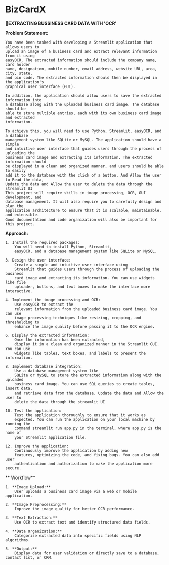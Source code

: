 # BizCardX
**📇EXTRACTING BUSSINESS CARD DATA WITH 'OCR'**

**Problem Statement:**

    You have been tasked with developing a Streamlit application that allows users to
    upload an image of a business card and extract relevant information from it using
    easyOCR. The extracted information should include the company name, card holder
    name, designation, mobile number, email address, website URL, area, city, state,
    and pin code. The extracted information should then be displayed in the application's
    graphical user interface (GUI).

    In addition, the application should allow users to save the extracted information into
    a database along with the uploaded business card image. The database should be
    able to store multiple entries, each with its own business card image and extracted
    information.
    
    To achieve this, you will need to use Python, Streamlit, easyOCR, and a database
    management system like SQLite or MySQL. The application should have a simple
    and intuitive user interface that guides users through the process of uploading the
    business card image and extracting its information. The extracted information should
    be displayed in a clean and organized manner, and users should be able to easily
    add it to the database with the click of a button. And Allow the user to Read the data,
    Update the data and Allow the user to delete the data through the streamlit UI
    This project will require skills in image processing, OCR, GUI development, and
    database management. It will also require you to carefully design and plan the
    application architecture to ensure that it is scalable, maintainable, and extensible.
    Good documentation and code organization will also be important for this project.

**Approach:**

    1. Install the required packages: 
        You will need to install Python, Streamlit,
        easyOCR, and a database management system like SQLite or MySQL.
    
    3. Design the user interface:
        Create a simple and intuitive user interface using
        Streamlit that guides users through the process of uploading the business
        card image and extracting its information. You can use widgets like file
        uploader, buttons, and text boxes to make the interface more interactive.
    
    4. Implement the image processing and OCR: 
        Use easyOCR to extract the
        relevant information from the uploaded business card image. You can use
        image processing techniques like resizing, cropping, and thresholding to
        enhance the image quality before passing it to the OCR engine.
    
    6. Display the extracted information:
        Once the information has been extracted,
        display it in a clean and organized manner in the Streamlit GUI. You can use
        widgets like tables, text boxes, and labels to present the information.
    
    8. Implement database integration: 
        Use a database management system like
        SQLite or MySQL to store the extracted information along with the uploaded
        business card image. You can use SQL queries to create tables, insert data,
        and retrieve data from the database, Update the data and Allow the user to
        delete the data through the streamlit UI
    
    10. Test the application: 
        Test the application thoroughly to ensure that it works as
        expected. You can run the application on your local machine by running the
        command streamlit run app.py in the terminal, where app.py is the name of
        your Streamlit application file.
    
    12. Improve the application:
        Continuously improve the application by adding new
        features, optimizing the code, and fixing bugs. You can also add user
        authentication and authorization to make the application more secure.



** Workflow**

    1. **Image Upload:**
        User uploads a business card image via a web or mobile application.
    
    2. **Image Preprocessing:**
        Improve the image quality for better OCR performance.
    
    3. **Text Extraction:**
        Use OCR to extract text and identify structured data fields.
    
    4. **Data Organization:**
        Categorize extracted data into specific fields using NLP algorithms.
    
    5. **Output:**
        Display data for user validation or directly save to a database, contact list, or CRM.
